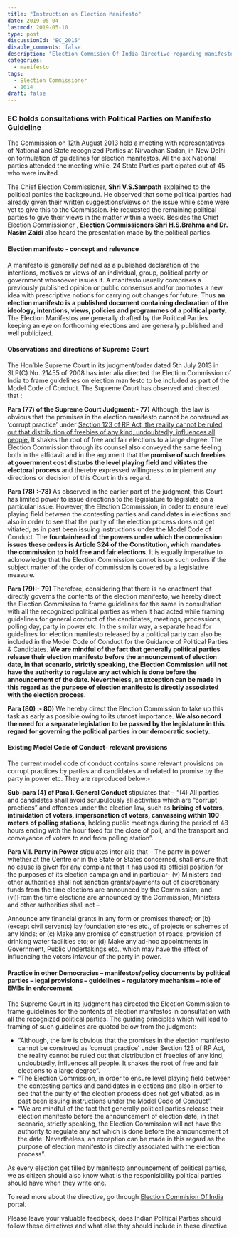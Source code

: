 ```yaml
---
title: "Instruction on Election Manifesto"
date: 2019-05-04
lastmod: 2019-05-10
type: post
discussionId: "EC_2015"
disable_comments: false
description: "Election Commision Of India Directive regarding manifesto of India Political Parties during election campaign"
categories:
  - manifesto
tags:
  - Election Commissioner
  - 2014
draft: false
---
```


### EC holds consultations with Political Parties on Manifesto Guideline

The Commission on <u>12th August 2013</u> held a meeting with representatives of National and State recognized Parties at Nirvachan Sadan, in New Delhi on formulation of guidelines for election manifestos. All the six National parties attended the meeting while, 24 State Parties participated out of 45 who were invited.

 The Chief Election Commissioner, **Shri V.S.Sampath** explained to the political parties the background. He observed that some political parties had already given their written suggestions/views on the issue while some were yet to give this to the Commission. He requested the remaining political parties to give their views in the matter within a week. Besides the Chief Election Commissioner , **Election Commissioners Shri H.S.Brahma and Dr. Nasim Zaidi** also heard the presentation made by the political parties.


#### Election manifesto - concept and relevance

A manifesto is generally defined as a published declaration of the intentions, motives or views of an individual, group, political party or government whosoever issues it. A manifesto usually comprises a previously published opinion or public consensus and/or promotes a new idea with prescriptive notions for carrying out changes for future. Thus **an election manifesto is a published document containing declaration of the ideology, intentions, views, policies and programmes of a political party**. The Election Manifestos are generally drafted by the Political Parties keeping an eye on forthcoming elections and are generally published and well publicized.


#### Observations and directions of Supreme Court

The Hon’ble Supreme Court in its judgment/order dated 5th July 2013 in SLP(C) No. 21455 of 2008 has inter alia directed the Election Commission of India to frame guidelines on election manifesto to be included as part of the Model Code of Conduct. The Supreme Court has observed and directed that :

**Para (77) of the Supreme Court Judgment:- 77)** Although, the law is obvious that the promises in the election manifesto cannot be construed as ‘corrupt practice’ under <u>Section 123 of RP Act, the reality cannot be ruled out that distribution of freebies of any kind, undoubtedly, influences all people.</u> It shakes the root of free and fair elections to a large degree. The Election Commission through its counsel also conveyed the same feeling both in the affidavit and in the argument that the **promise of such freebies at government cost disturbs the level playing field and vitiates the electoral process** and thereby expressed willingness to implement any directions or decision of this Court in this regard.

**Para (78) :-78)** As observed in the earlier part of the judgment, this Court has limited power to issue directions to the legislature to legislate on a particular issue. However, the Election Commission, in order to ensure level playing field between the contesting parties and candidates in elections and also in order to see that the purity of the election process does not get vitiated, as in past been issuing instructions under the Model Code of Conduct. The **fountainhead of the powers under which the commission issues these orders is Article 324 of the Constitution, which mandates the commission to hold free and fair elections**. It is equally imperative to acknowledge that the Election Commission cannot issue such orders if the subject matter of the order of commission is covered by a legislative measure.

**Para (79):- 79)** Therefore, considering that there is no enactment that directly governs the contents of the election manifesto, we hereby direct the Election Commission to frame guidelines for the same in consultation with all the recognized political parties as when it had acted while framing guidelines for general conduct of the candidates, meetings, processions, polling day, party in power etc. In the similar way, a separate head for guidelines for election manifesto released by a political party can also be included in the Model Code of Conduct for the Guidance of Political Parties & Candidates. **We are mindful of the fact that generally political parties release their election manifesto before the announcement of election date, in that scenario, strictly speaking, the Election Commission will not have the authority to regulate any act which is done before the announcement of the date. Nevertheless, an exception can be made in this regard as the purpose of election manifesto is directly associated with the election process.**

**Para (80) :- 80)** We hereby direct the Election Commission to take up this task as early as possible owing to its utmost importance. **We also record the need for a separate legislation to be passed by the legislature in this regard for governing the political parties in our democratic society.**

#### Existing Model Code of Conduct- relevant provisions

The current model code of conduct contains some relevant provisions on corrupt practices by parties and candidates and related to promise by the party in power etc. They are reproduced below:-

**Sub-para (4) of Para I. General Conduct** stipulates that –
“(4) All parties and candidates shall avoid scrupulously all activities which are “corrupt practices” and offences under the election law, such as **bribing of voters, intimidation of voters, impersonation of voters, canvassing within 100 meters of polling stations**, holding public meetings during the period of 48 hours ending with the hour fixed for the close of poll, and the transport and conveyance of voters to and from polling station”.

**Para VII. Party in Power** stipulates inter alia that –
The party in power whether at the Centre or in the State or States concerned, shall ensure that no cause is given for any complaint that it has used its official position for the purposes of its election campaign and in particular-
(v) Ministers and other authorities shall not sanction grants/payments out of discretionary funds from the time elections are announced by the Commission; and 
(vi)From the time elections are announced by the Commission, Ministers and other authorities shall not –

Announce any financial grants in any form or promises thereof; or
(b) (except civil servants) lay foundation stones etc., of projects or schemes of any kinds; or 
(c) Make any promise of construction of roads, provision of drinking water facilities etc; or
(d) Make any ad-hoc appointments in Government, Public Undertakings etc., which may have the effect of influencing the voters infavour of the party in power.

#### Practice in other Democracies – manifestos/policy documents by political parties – legal provisions – guidelines – regulatory mechanism – role of EMBs in enforcement
The Supreme Court in its judgment has directed the Election Commission to frame guidelines for the contents of election manifestos in consultation with all the recognized political parties. The guiding principles which will lead to framing of such guidelines are quoted below from the judgment:-

* “Although, the law is obvious that the promises in the election manifesto cannot be construed as ‘corrupt practice’ under Section 123 of RP Act, the reality cannot be ruled out that distribution of freebies of any kind, undoubtedly, influences all people. It shakes the root of free and fair elections to a large degree”.
* “The Election Commission, in order to ensure level playing field between the contesting parties and candidates in elections and also in order to see that the purity of the election process does not get vitiated, as in past been issuing instructions under the Model Code of Conduct”.
* “We are mindful of the fact that generally political parties release their election manifesto before the announcement of election date, in that scenario, strictly speaking, the Election Commission will not have the authority to regulate any act which is done before the announcement of the date. Nevertheless, an exception can be made in this regard as the purpose of election manifesto is directly associated with the election process”.

As every election get filled by manifesto announcement of political parties, we as citizen should also know what is the responisibility political parties should have when they write one.

To read more about the directive, go through [Election Commision Of India ][1] portal.

Please leave your valuable feedback, does Indian Political Parties should follow these directives and what else they should include in these directive.

[1]: https://eci.gov.in/election-manifestos/